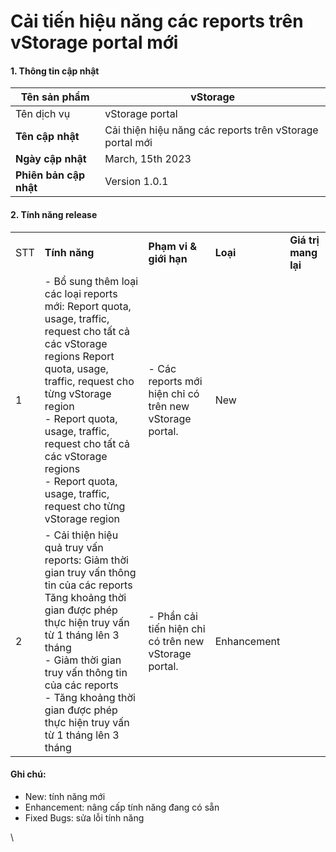 # Cải tiến hiệu năng các reports trên vStorage portal mới

#### 1. Thông tin cập nhật 

| **Tên sản phẩm**       | vStorage                                                 |
| ---------------------- | -------------------------------------------------------- |
| Tên dịch vụ            | vStorage portal                                          |
| **Tên cập nhật**       | Cải thiện hiệu năng các reports trên vStorage portal mới |
| **Ngày cập nhật**      | March, 15th 2023                                         |
| **Phiên bản cập nhật** | Version 1.0.1                                            |

#### 2. Tính năng release 

|  |  |  |  |  |
| --- | --- | --- | --- | --- |
| STT | **Tính năng** | **Phạm vi & giới hạn** | **Loại** | **Giá trị mang lại** |
| 1 | - Bổ sung thêm loại các loại reports mới: Report quota, usage, traffic, request cho tất cả các vStorage regions Report quota, usage, traffic, request cho từng vStorage region <br> - Report quota, usage, traffic, request cho tất cả các vStorage regions <br> - Report quota, usage, traffic, request cho từng vStorage region | - Các reports mới hiện chỉ có trên new vStorage portal. | New |  |
| 2 | - Cải thiện hiệu quả truy vấn reports: Giảm thời gian truy vấn thông tin của các reports Tăng khoảng thời gian được phép thực hiện truy vấn từ 1 tháng lên 3 tháng <br> - Giảm thời gian truy vấn thông tin của các reports <br> - Tăng khoảng thời gian được phép thực hiện truy vấn từ 1 tháng lên 3 tháng | - Phần cải tiến hiện chỉ có trên new vStorage portal. | Enhancement |  |

#### **Ghi chú:** 

* New: tính năng mới
* Enhancement: nâng cấp tính năng đang có sẵn
* Fixed Bugs: sửa lỗi tính năng

\
